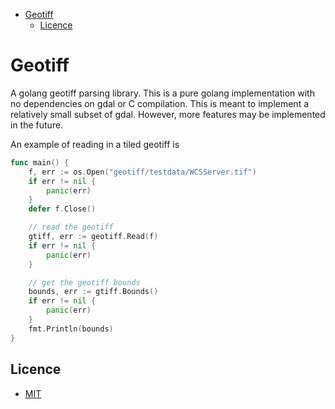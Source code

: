 
<!--toc:start-->
- [Geotiff](#geotiff)
  - [Licence](#licence)
<!--toc:end-->

# Geotiff

A golang geotiff parsing library.  This is a pure golang implementation with no
dependencies on gdal or C compilation. This is meant to implement a relatively
small subset of gdal. However, more features may be implemented in the future.

An example of reading in a tiled geotiff is 

```go
func main() {
	f, err := os.Open("geotiff/testdata/WCSServer.tif")
	if err != nil {
		panic(err)
	}
	defer f.Close()

	// read the geotiff
	gtiff, err := geotiff.Read(f)
    if err != nil {
        panic(err)
    }

	// get the geotiff bounds
	bounds, err := gtiff.Bounds()
	if err != nil {
		panic(err)
	}
	fmt.Println(bounds)
}
```

## Licence 

 - [MIT](LICENCE)
